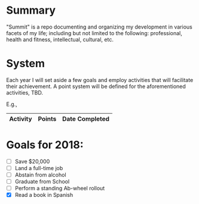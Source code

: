 # Summary
"Summit" is a repo documenting and organizing my development in various facets of my life; including but not limited to the following: professional, health and fitness, intellectual, cultural, etc.

# System
Each year I will set aside a few goals and employ activities that will facilitate their achievement. A point system will be defined for the aforementioned activities, TBD.

E.g.,

| Activity | Points | Date Completed |
|----------|--------|----------------|


# Goals for 2018:
- [ ] Save $20,000
- [ ] Land a full-time job
- [ ] Abstain from alcohol
- [ ] Graduate from School
- [ ] Perform a standing Ab-wheel rollout
- [X] Read a book in Spanish
